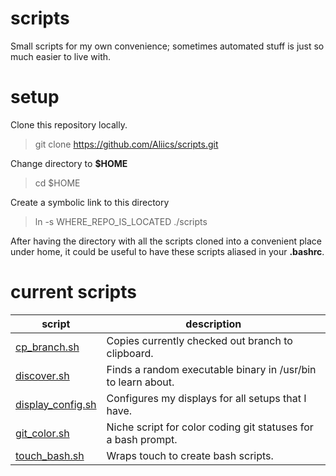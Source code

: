 # scripts

Small scripts for my own convenience; sometimes automated stuff is just so
much easier to live with.

# setup

Clone this repository locally.
> git clone https://github.com/Aliics/scripts.git

Change directory to **$HOME**
> cd $HOME

Create a symbolic link to this directory
> ln -s WHERE_REPO_IS_LOCATED ./scripts

After having the directory with all the scripts cloned into a convenient place
under home, it could be useful to have these scripts aliased in your 
**.bashrc**.

# current scripts

script | description
-- | --
[cp_branch.sh](cp_branch.sh) | Copies currently checked out branch to clipboard.
[discover.sh](discover.sh) | Finds a random executable binary in /usr/bin to learn about.
[display_config.sh](display_config.sh) | Configures my displays for all setups that I have.
[git_color.sh](git_color.sh) | Niche script for color coding git statuses for a bash prompt.
[touch_bash.sh](touch_bash.sh) | Wraps touch to create bash scripts.


